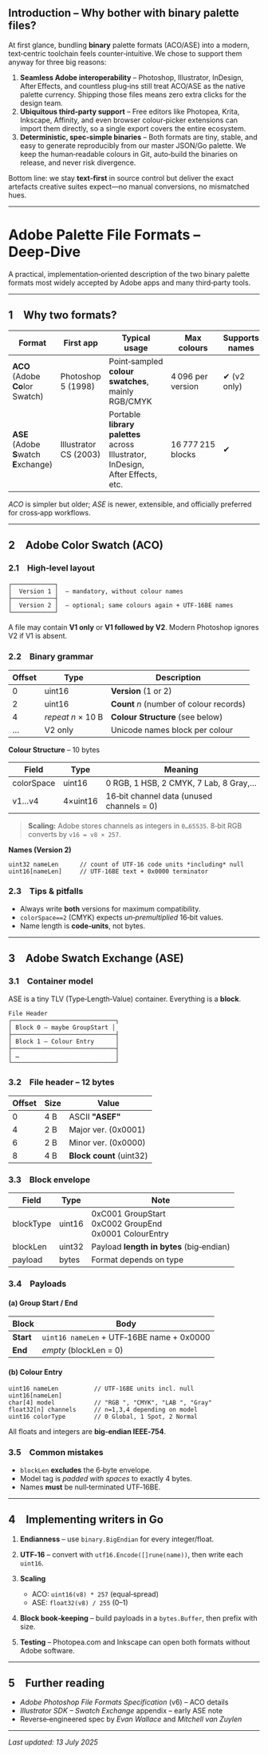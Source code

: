 ## Introduction – Why bother with binary palette files?

At first glance, bundling **binary** palette formats (ACO/ASE) into a modern, text‑centric toolchain feels counter‑intuitive. We chose to support them anyway for three big reasons:

1. **Seamless Adobe interoperability** – Photoshop, Illustrator, InDesign, After Effects, and countless plug‑ins still treat ACO/ASE as the native palette currency. Shipping those files means zero extra clicks for the design team.
2. **Ubiquitous third‑party support** – Free editors like Photopea, Krita, Inkscape, Affinity, and even browser colour‑picker extensions can import them directly, so a single export covers the entire ecosystem.
3. **Deterministic, spec‑simple binaries** – Both formats are tiny, stable, and easy to generate reproducibly from our master JSON/Go palette. We keep the human‑readable colours in Git, auto‑build the binaries on release, and never risk divergence.

Bottom line: we stay **text‑first** in source control but deliver the exact artefacts creative suites expect—no manual conversions, no mismatched hues.

---

# Adobe Palette File Formats – Deep‑Dive

A practical, implementation‑oriented description of the two binary palette formats most widely accepted by Adobe apps and many third‑party tools.

---

## 1 Why two formats?

| Format                                  | First app             | Typical usage                                                                   | Max colours       | Supports names | Supports groups |
| --------------------------------------- | --------------------- | ------------------------------------------------------------------------------- | ----------------- | -------------- | --------------- |
| **ACO** (Adobe **Co**lor Swatch)        | Photoshop 5 (1998)    | Point‑sampled **colour swatches**, mainly RGB/CMYK                              | 4 096 per version | ✔ (v2 only)    | ✖               |
| **ASE** (Adobe **S**watch **E**xchange) | Illustrator CS (2003) | Portable **library palettes** across Illustrator, InDesign, After Effects, etc. | 16 777 215 blocks | ✔              | ✔ nested        |

*ACO* is simpler but older; *ASE* is newer, extensible, and officially preferred for cross‑app workflows.

---

## 2 Adobe Color Swatch **(ACO)**

### 2.1 High‑level layout

```
┌────────────┐
│  Version 1 │  – mandatory, without colour names
├────────────┤
│  Version 2 │  – optional; same colours again + UTF‑16BE names
└────────────┘
```

A file may contain **V1 only** or **V1 followed by V2**. Modern Photoshop ignores V2 if V1 is absent.

### 2.2 Binary grammar

| Offset | Type              | Description                              |
| ------ | ----------------- | ---------------------------------------- |
| 0      | uint16            | **Version** (1 or 2)                     |
| 2      | uint16            | **Count** *n* (number of colour records) |
| 4      | *repeat n* × 10 B | **Colour Structure** (see below)         |
| …      | V2 only           | Unicode names block per colour           |

**Colour Structure** – 10 bytes

| Field      | Type     | Meaning                                   |
| ---------- | -------- | ----------------------------------------- |
| colorSpace | uint16   | 0 RGB, 1 HSB, 2 CMYK, 7 Lab, 8 Gray,…     |
| v1…v4      | 4×uint16 | 16‑bit channel data (unused channels = 0) |

> **Scaling:** Adobe stores channels as integers in `0…65535`. 8‑bit RGB converts by `v16 = v8 × 257`.

**Names (Version 2)**

```
uint32 nameLen      // count of UTF‑16 code units *including* null
uint16[nameLen]     // UTF‑16BE text + 0x0000 terminator
```

### 2.3 Tips & pitfalls

* Always write **both** versions for maximum compatibility.
* `colorSpace==2` (CMYK) expects *un‑premultiplied* 16‑bit values.
* Name length is **code‑units**, not bytes.

---

## 3 Adobe Swatch Exchange **(ASE)**

### 3.1 Container model

ASE is a tiny TLV (Type‑Length‑Value) container. Everything is a **block**.

```
File Header
┌─────────────────────────────┐
│ Block 0 – maybe GroupStart │
├─────────────────────────────┤
│ Block 1 – Colour Entry      │
├─────────────────────────────┤
│ …                           │
└─────────────────────────────┘
```

### 3.2 File header – 12 bytes

| Offset | Size | Value                    |
| ------ | ---- | ------------------------ |
| 0      | 4 B  | ASCII **"ASEF"**         |
| 4      | 2 B  | Major ver. (0x0001)      |
| 6      | 2 B  | Minor ver. (0x0000)      |
| 8      | 4 B  | **Block count** (uint32) |

### 3.3 Block envelope

| Field     | Type   | Note                                                       |
| --------- | ------ | ---------------------------------------------------------- |
| blockType | uint16 | 0xC001 GroupStart<br>0xC002 GroupEnd<br>0x0001 ColourEntry |
| blockLen  | uint32 | Payload **length in bytes** (big‑endian)                   |
| payload   | bytes  | Format depends on type                                     |

### 3.4 Payloads

#### (a) Group Start / End

| Block     | Body                                      |
| --------- | ----------------------------------------- |
| **Start** | `uint16 nameLen` + UTF‑16BE name + 0x0000 |
| **End**   | *empty* (blockLen = 0)                    |

#### (b) Colour Entry

```
uint16 nameLen          // UTF‑16BE units incl. null
uint16[nameLen]
char[4] model           // "RGB ", "CMYK", "LAB ", "Gray"
float32[n] channels     // n=1,3,4 depending on model
uint16 colorType        // 0 Global, 1 Spot, 2 Normal
```

All floats and integers are **big‑endian IEEE‑754**.

### 3.5 Common mistakes

* `blockLen` **excludes** the 6‑byte envelope.
* Model tag is *padded with spaces* to exactly 4 bytes.
* Names **must** be null‑terminated UTF‑16BE.

---

## 4 Implementing writers in Go

1. **Endianness** – use `binary.BigEndian` for every integer/float.
2. **UTF‑16** – convert with `utf16.Encode([]rune(name))`, then write each `uint16`.
3. **Scaling**

   * ACO:  `uint16(v8) * 257` (equal‑spread)
   * ASE:  `float32(v8) / 255`  (0–1)
4. **Block book‑keeping** – build payloads in a `bytes.Buffer`, then prefix with size.
5. **Testing** – Photopea.com and Inkscape can open both formats without Adobe software.

---

## 5 Further reading

* *Adobe Photoshop File Formats Specification* (v6) – ACO details
* *Illustrator SDK – Swatch Exchange* appendix – early ASE note
* Reverse‑engineered spec by *Evan Wallace* and *Mitchell van Zuylen*

---

*Last updated: 13 July 2025*
